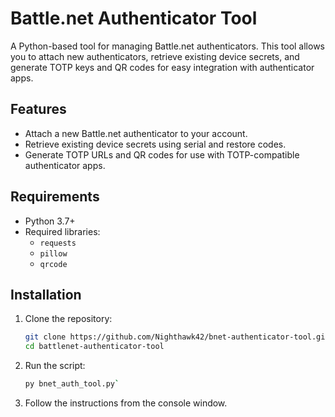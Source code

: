 # Battle.net Authenticator Tool

A Python-based tool for managing Battle.net authenticators. This tool allows you to attach new authenticators, retrieve existing device secrets, and generate TOTP keys and QR codes for easy integration with authenticator apps.

## Features

- Attach a new Battle.net authenticator to your account.
- Retrieve existing device secrets using serial and restore codes.
- Generate TOTP URLs and QR codes for use with TOTP-compatible authenticator apps.

## Requirements

- Python 3.7+
- Required libraries:
  - `requests`
  - `pillow`
  - `qrcode`

## Installation

1. Clone the repository:
   ```bash
   git clone https://github.com/Nighthawk42/bnet-authenticator-tool.git
   cd battlenet-authenticator-tool

2. Run the script:
   ```bash
   py bnet_auth_tool.py`

4. Follow the instructions from the console window.
    
